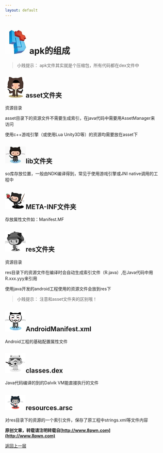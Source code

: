 ```yaml
---
layout: default
---
```

# ![](../img/hj.jpg)apk的组成
>小贱提示： apk文件其实就是个压缩包，所有代码都在dex文件中

## ![](../img/github1.png)asset文件夹
资源目录

asset目录下的资源文件不需要生成索引，在java代码中需要用AssetManager来访问

使用c++游戏引擎（或使用Lua Unity3D等）的资源均需要放在asset下

## ![](../img/github2.png)lib文件夹
so库存放位置，一般由NDK编译得到，常见于使用游戏引擎或JNI native调用的工程中
## ![](../img/github3.png)META-INF文件夹
存放属性文件如：Manifest.MF
## ![](../img/github4.png)res文件夹
资源目录

res目录下的资源文件在编译时会自动生成索引文件（R.java）,在Java代码中用R.xxx.yyy来引用

使用java开发的android工程使用的资源文件会放到res下

>小贱提示： 注意和asset文件夹的区别哦！

## ![](../img/github5.png)AndroidManifest.xml
Android工程的基础配置属性文件
## ![](../img/github6.png)classes.dex
Java代码编译的到的Dalvik VM能直接执行的文件
## ![](../img/github7.png)resources.arsc
对res目录下的资源的一个索引文件，保存了原工程中strings.xml等文件内容



__原创文章，转载请注明转载自[http://www.8pwn.com](http://www.8pwn.com)__

[返回上一层](./reverse)
